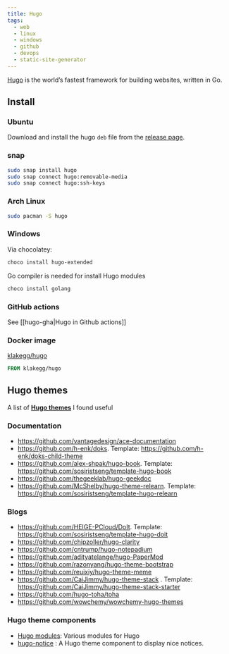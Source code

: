 ```yaml
---
title: Hugo
tags:
  - web
  - linux
  - windows
  - github
  - devops
  - static-site-generator
---
```


[Hugo](https://gohugo.io/) is the world’s fastest framework for building websites, written in Go.

## Install

### Ubuntu

Download and install the hugo `deb` file from the [release page](https://github.com/gohugoio/hugo/releases/latest).

### snap

```bash
sudo snap install hugo
sudo snap connect hugo:removable-media
sudo snap connect hugo:ssh-keys
```

### Arch Linux

```bash
sudo pacman -S hugo
```

### Windows

Via chocolatey:

```powershell
choco install hugo-extended
```

Go compiler is needed for install Hugo modules

```powershell
choco install golang
```

### GitHub actions

See [[hugo-gha|Hugo in Github actions]]

### Docker image

[klakegg/hugo](https://hub.docker.com/r/klakegg/hugo/)

```dockerfile
FROM klakegg/hugo
```

## Hugo themes

A list of **[Hugo themes](https://themes.gohugo.io/)** I found useful

### Documentation

- https://github.com/vantagedesign/ace-documentation
- https://github.com/h-enk/doks. Template: https://github.com/h-enk/doks-child-theme
- https://github.com/alex-shpak/hugo-book. Template: https://github.com/sosiristseng/template-hugo-book
- https://github.com/thegeeklab/hugo-geekdoc
- https://github.com/McShelby/hugo-theme-relearn. Template: https://github.com/sosiristseng/template-hugo-relearn

### Blogs

- https://github.com/HEIGE-PCloud/DoIt. Template: https://github.com/sosiristseng/template-hugo-doit
- https://github.com/chipzoller/hugo-clarity
- https://github.com/cntrump/hugo-notepadium
- https://github.com/adityatelange/hugo-PaperMod
- https://github.com/razonyang/hugo-theme-bootstrap
- https://github.com/reuixiy/hugo-theme-meme
- https://github.com/CaiJimmy/hugo-theme-stack . Template: https://github.com/CaiJimmy/hugo-theme-stack-starter
- https://github.com/hugo-toha/toha
- https://github.com/wowchemy/wowchemy-hugo-themes

### Hugo theme components

- [Hugo modules](https://hugomods.com/): Various modules for Hugo
- [hugo-notice](https://github.com/martignoni/hugo-notice) : A Hugo theme component to display nice notices.
